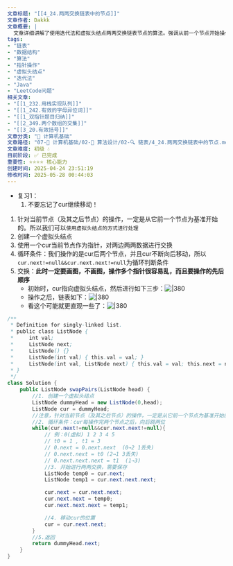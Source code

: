```yaml
---
文章标题: "[[4_24.两两交换链表中的节点]]" 
文章作者: Dakkk
文章概要: |
  文章详细讲解了使用迭代法和虚拟头结点两两交换链表节点的算法。强调从前一个节点开始操作、画图理解指针调整的策略，并提供了Java代码。该方法是链表基础算法的典型应用，有效解决指针混乱问题。
tags:
- "链表"
- "数据结构"
- "算法"
- "指针操作"
- "虚拟头结点"
- "迭代法"
- "Java"
- "LeetCode问题"
相关文章:
- "[[1_232.用栈实现队列]]"
- "[[1_242.有效的字母异位词]]"
- "[[1_双指针题目归纳]]"
- "[[2_349.两个数组的交集]]"
- "[[3_20.有效括号]]"
文章分类: "📐 计算机基础"
文章路径: "07-📐 计算机基础/02-🧮 算法设计/02-🔍 链表/4_24.两两交换链表中的节点.md"
文章难度: 初级 💧
目前阶段: ✅ 已完成
重要性: ⭐⭐⭐⭐ 核心能力
创建时间: 2025-04-24 23:51:19
修改时间: 2025-05-28 00:44:03
---
```


- 复习1：
	1. 不要忘记了cur继续移动！

1. 针对当前节点（及其之后节点）的操作，一定是从它前一个节点为基准开始的。所以我们可以`使用虚拟头结点的方式进行处理`
2. 创建一个虚拟头结点
3. 使用一个cur当前节点作为指针，对两边两两数据进行交换
4. 循环条件：我们操作的是cur后两个节点，并且cur不断向后移动，所以`cur.next!=null&&cur.next.next!=null`为循环判断条件
5. 交换：**此时一定要画图，不画图，操作多个指针很容易乱，而且要操作的先后顺序**
	- 初始时，cur指向虚拟头结点，然后进行如下三步：![|380](https://my-obsidian-image.oss-cn-guangzhou.aliyuncs.com/2024/04/592e3572416fdf8b629bf15b1a8dd2c3.png)
	- 操作之后，链表如下：![|380](https://my-obsidian-image.oss-cn-guangzhou.aliyuncs.com/2024/04/ed976f7d24a4e33160d76f24bd39b38b.png)
	- 看这个可能就更直观一些了：![|380](https://my-obsidian-image.oss-cn-guangzhou.aliyuncs.com/2024/04/6bd6e82d9e17e725c3459761cfeae4a0.png)


```java
/**
 * Definition for singly-linked list.
 * public class ListNode {
 *     int val;
 *     ListNode next;
 *     ListNode() {}
 *     ListNode(int val) { this.val = val; }
 *     ListNode(int val, ListNode next) { this.val = val; this.next = next; }
 * }
 */
class Solution {
    public ListNode swapPairs(ListNode head) {
        //1. 创建一个虚拟头结点
        ListNode dummyHead = new ListNode(0,head);
        ListNode cur = dummyHead;
        //注意，针对当前节点（及其之后节点）的操作，一定是从它前一个节点为基准开始的
        //2. 循环条件：cur每操作完两个节点之后，向后跳两位
        while(cur.next!=null&&cur.next.next!=null){
            // 例：0(虚拟) 1 2 3 4 5
            // t0 = 1 , t1 = 3
            // 0.next = 0.next.next  (0→2 1丢失)
            // 0.next.next = t0 (2→1 3丢失)
            // 0.next.next.next = t1  (1→3)
            //3. 开始进行两两交换，需要保存
            ListNode temp0 = cur.next;
            ListNode temp1 = cur.next.next.next;

            cur.next = cur.next.next;
            cur.next.next = temp0;
            cur.next.next.next = temp1;

            //4. 移动cur的位置
            cur = cur.next.next;
        }
        //5.返回
        return dummyHead.next;
    }
}
```